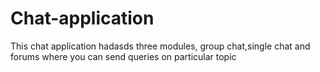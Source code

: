 # Chat-application
This chat application hadasds three modules, group chat,single chat and forums where you can send queries on particular topic
